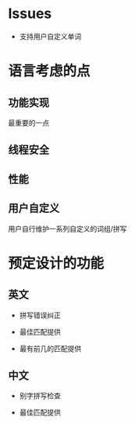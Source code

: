 # Issues

- 支持用户自定义单词

# 语言考虑的点

## 功能实现

最重要的一点

## 线程安全

## 性能

## 用户自定义

用户自行维护一系列自定义的词组/拼写

# 预定设计的功能

## 英文

- 拼写错误纠正

- 最佳匹配提供

- 最有前几的匹配提供 

## 中文

- 别字拼写检查

- 最佳匹配提供